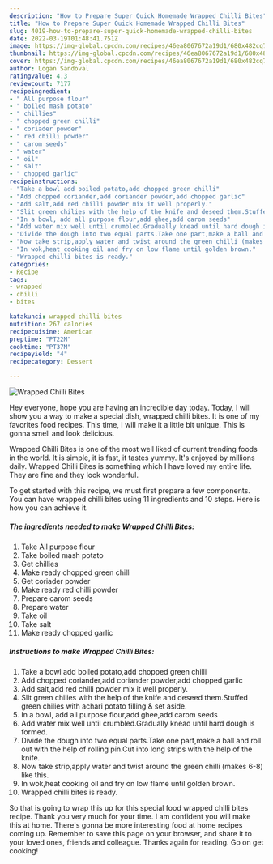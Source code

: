 ```yaml
---
description: "How to Prepare Super Quick Homemade Wrapped Chilli Bites"
title: "How to Prepare Super Quick Homemade Wrapped Chilli Bites"
slug: 4019-how-to-prepare-super-quick-homemade-wrapped-chilli-bites
date: 2022-03-19T01:48:41.751Z
image: https://img-global.cpcdn.com/recipes/46ea8067672a19d1/680x482cq70/wrapped-chilli-bites-recipe-main-photo.jpg
thumbnail: https://img-global.cpcdn.com/recipes/46ea8067672a19d1/680x482cq70/wrapped-chilli-bites-recipe-main-photo.jpg
cover: https://img-global.cpcdn.com/recipes/46ea8067672a19d1/680x482cq70/wrapped-chilli-bites-recipe-main-photo.jpg
author: Logan Sandoval
ratingvalue: 4.3
reviewcount: 7177
recipeingredient:
- " All purpose flour"
- " boiled mash potato"
- " chillies"
- " chopped green chilli"
- " coriader powder"
- " red chilli powder"
- " carom seeds"
- " water"
- " oil"
- " salt"
- " chopped garlic"
recipeinstructions:
- "Take a bowl add boiled potato,add chopped green chilli"
- "Add chopped coriander,add coriander powder,add chopped garlic"
- "Add salt,add red chilli powder mix it well properly."
- "Slit green chilies with the help of the knife and deseed them.Stuffed green chilies with achari potato filling &amp; set aside."
- "In a bowl, add all purpose flour,add ghee,add carom seeds"
- "Add water mix well until crumbled.Gradually knead until hard dough is formed."
- "Divide the dough into two equal parts.Take one part,make a ball and roll out with the help of rolling pin.Cut into long strips with the help of the knife."
- "Now take strip,apply water and twist around the green chilli (makes 6-8) like this."
- "In wok,heat cooking oil and fry on low flame until golden brown."
- "Wrapped chilli bites is ready."
categories:
- Recipe
tags:
- wrapped
- chilli
- bites

katakunci: wrapped chilli bites 
nutrition: 267 calories
recipecuisine: American
preptime: "PT22M"
cooktime: "PT37M"
recipeyield: "4"
recipecategory: Dessert

---
```



![Wrapped Chilli Bites](https://img-global.cpcdn.com/recipes/46ea8067672a19d1/680x482cq70/wrapped-chilli-bites-recipe-main-photo.jpg)

Hey everyone, hope you are having an incredible day today. Today, I will show you a way to make a special dish, wrapped chilli bites. It is one of my favorites food recipes. This time, I will make it a little bit unique. This is gonna smell and look delicious.

Wrapped Chilli Bites is one of the most well liked of current trending foods in the world. It is simple, it is fast, it tastes yummy. It's enjoyed by millions daily. Wrapped Chilli Bites is something which I have loved my entire life. They are fine and they look wonderful.




To get started with this recipe, we must first prepare a few components. You can have wrapped chilli bites using 11 ingredients and 10 steps. Here is how you can achieve it.

<!--inarticleads1-->

##### The ingredients needed to make Wrapped Chilli Bites:

1. Take  All purpose flour
1. Take  boiled mash potato
1. Get  chillies
1. Make ready  chopped green chilli
1. Get  coriader powder
1. Make ready  red chilli powder
1. Prepare  carom seeds
1. Prepare  water
1. Take  oil
1. Take  salt
1. Make ready  chopped garlic




<!--inarticleads2-->

##### Instructions to make Wrapped Chilli Bites:

1. Take a bowl add boiled potato,add chopped green chilli
1. Add chopped coriander,add coriander powder,add chopped garlic
1. Add salt,add red chilli powder mix it well properly.
1. Slit green chilies with the help of the knife and deseed them.Stuffed green chilies with achari potato filling &amp; set aside.
1. In a bowl, add all purpose flour,add ghee,add carom seeds
1. Add water mix well until crumbled.Gradually knead until hard dough is formed.
1. Divide the dough into two equal parts.Take one part,make a ball and roll out with the help of rolling pin.Cut into long strips with the help of the knife.
1. Now take strip,apply water and twist around the green chilli (makes 6-8) like this.
1. In wok,heat cooking oil and fry on low flame until golden brown.
1. Wrapped chilli bites is ready.




So that is going to wrap this up for this special food wrapped chilli bites recipe. Thank you very much for your time. I am confident you will make this at home. There's gonna be more interesting food at home recipes coming up. Remember to save this page on your browser, and share it to your loved ones, friends and colleague. Thanks again for reading. Go on get cooking!
